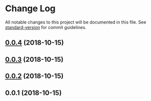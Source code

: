 # Change Log

All notable changes to this project will be documented in this file. See [standard-version](https://github.com/conventional-changelog/standard-version) for commit guidelines.

<a name="0.0.4"></a>
## [0.0.4](https://github.com/codeRusty/ngx-dialogflow-client/compare/v0.0.3...v0.0.4) (2018-10-15)



<a name="0.0.3"></a>
## [0.0.3](https://github.com/codeRusty/ngx-dialogflow-client/compare/v0.0.2...v0.0.3) (2018-10-15)



<a name="0.0.2"></a>
## [0.0.2](https://github.com/codeRusty/ngx-dialogflow-client/compare/v0.0.1...v0.0.2) (2018-10-15)



<a name="0.0.1"></a>
## 0.0.1 (2018-10-15)

